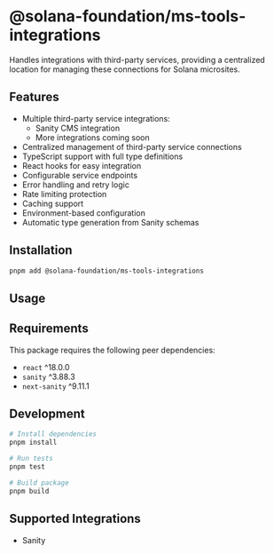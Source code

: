 # @solana-foundation/ms-tools-integrations

Handles integrations with third-party services, providing a centralized location for managing these connections for Solana microsites.

## Features

- Multiple third-party service integrations:
  - Sanity CMS integration
  - More integrations coming soon
- Centralized management of third-party service connections
- TypeScript support with full type definitions
- React hooks for easy integration
- Configurable service endpoints
- Error handling and retry logic
- Rate limiting protection
- Caching support
- Environment-based configuration
- Automatic type generation from Sanity schemas

## Installation

```bash
pnpm add @solana-foundation/ms-tools-integrations
```

## Usage

## Requirements

This package requires the following peer dependencies:

- `react` ^18.0.0
- `sanity` ^3.88.3
- `next-sanity` ^9.11.1

## Development

```bash
# Install dependencies
pnpm install

# Run tests
pnpm test

# Build package
pnpm build
```

## Supported Integrations

- Sanity
